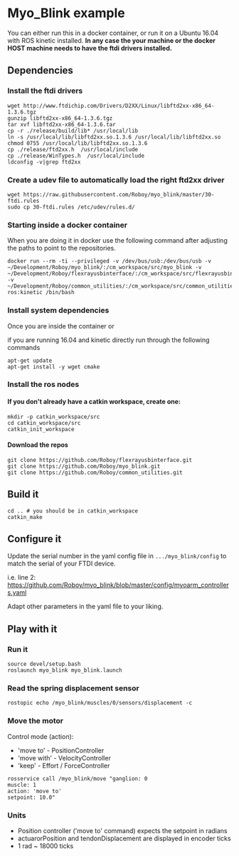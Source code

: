 # Myo_Blink example

You can either run this in a docker container, or run it on a Ubuntu 16.04 with ROS kinetic installed.
**In any case the your machine or the docker HOST machine needs to have the ftdi drivers installed.**

## Dependencies
### Install the ftdi drivers

```
wget http://www.ftdichip.com/Drivers/D2XX/Linux/libftd2xx-x86_64-1.3.6.tgz
gunzip libftd2xx-x86_64-1.3.6.tgz
tar xvf libftd2xx-x86_64-1.3.6.tar
cp -r ./release/build/lib* /usr/local/lib
ln -s /usr/local/lib/libftd2xx.so.1.3.6 /usr/local/lib/libftd2xx.so
chmod 0755 /usr/local/lib/libftd2xx.so.1.3.6
cp ./release/ftd2xx.h  /usr/local/include
cp ./release/WinTypes.h  /usr/local/include
ldconfig -v|grep ftd2xx
```

### Create a udev file to automatically load the right ftd2xx driver
```
wget https://raw.githubusercontent.com/Roboy/myo_blink/master/30-ftdi.rules
sudo cp 30-ftdi.rules /etc/udev/rules.d/
```

### Starting inside a docker container
When you are doing it in docker use the following command after adjusting the paths to point to the repositories.
```
docker run --rm -ti --privileged -v /dev/bus/usb:/dev/bus/usb -v ~/Development/Roboy/myo_blink/:/cm_workspace/src/myo_blink -v ~/Development/Roboy/flexrayusbinterface/:/cm_workspace/src/flexrayusbinterface -v ~/Development/Roboy/common_utilities/:/cm_workspace/src/common_utilities  ros:kinetic /bin/bash
```

### Install system dependencies

Once you are inside the container or 

if you are running 16.04 and kinetic directly run through the following commands
```
apt-get update
apt-get install -y wget cmake
```

### Install the ros nodes
#### If you don't already have a catkin workspace, create one:
```
mkdir -p catkin_workspace/src
cd catkin_workspace/src
catkin_init_workspace
```

#### Download the repos
```
git clone https://github.com/Roboy/flexrayusbinterface.git
git clone https://github.com/Roboy/myo_blink.git
git clone https://github.com/Roboy/common_utilities.git

```

## Build it
```
cd .. # you should be in catkin_workspace
catkin_make
```

## Configure it
Update the serial number in the yaml config file in `.../myo_blink/config` to match the serial of your FTDI device.

i.e. line 2: https://github.com/Roboy/myo_blink/blob/master/config/myoarm_controllers.yaml

Adapt other parameters in the yaml file to your liking.

## Play with it

### Run it
```
source devel/setup.bash
roslaunch myo_blink myo_blink.launch
```

### Read the spring displacement sensor
```
rostopic echo /myo_blink/muscles/0/sensors/displacement -c
```

### Move the motor
Control mode (action):
- 'move to' - PositionController
- 'move with' - VelocityController
- 'keep' - Effort / ForceController
```
rosservice call /myo_blink/move "ganglion: 0
muscle: 1
action: 'move to'
setpoint: 10.0" 
```
### Units
- Position controller ('move to' command) expects the setpoint in radians 
- actuarorPosition and tendonDisplacement are displayed in encoder ticks
- 1 rad ~ 18000 ticks
